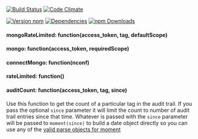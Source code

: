 [![Build Status](https://img.shields.io/travis/Authmaker/authmaker-verify/master.svg)](https://travis-ci.org/Authmaker/authmaker-verify)
[![Code Climate](https://img.shields.io/codeclimate/github/Authmaker/authmaker-verify.svg)](https://codeclimate.com/github/Authmaker/authmaker-verify)

[![Version npm](https://img.shields.io/npm/v/authmaker-verify.svg)](https://www.npmjs.com/package/authmaker-verify)
[![Dependencies](https://img.shields.io/david/Authmaker/authmaker-verify.svg)](https://david-dm.org/Authmaker/authmaker-verify)
[![npm Downloads](https://img.shields.io/npm/dm/authmaker-verify.svg)](https://www.npmjs.com/package/authmaker-verify)


#### mongoRateLimited: function(access_token, tag, defaultScope)
#### mongo: function(access_token, requiredScope)
#### connectMongo: function(nconf)
#### rateLimited: function()
#### auditCount: function(access_token, tag, since)
Use this function to get the count of a particular tag in the audit trail. If you pass the optional `since` parameter it will limit the count to number of audit trail entries since that time. Whatever is passed with the `since` parameter will be passed to `moment(since)` to build a date object directly so you can use any of the [valid parse objects for moment](http://momentjs.com/docs/#/parsing/)
